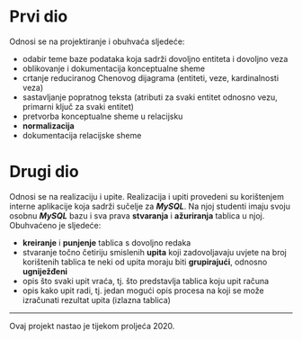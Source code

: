 # Prvi dio
Odnosi se na projektiranje i obuhvaća sljedeće:
- odabir teme baze podataka koja sadrži dovoljno entiteta i dovoljno veza
- oblikovanje i dokumentacija konceptualne sheme
- crtanje reduciranog Chenovog dijagrama (entiteti, veze, kardinalnosti veza)
- sastavljanje popratnog teksta (atributi za svaki entitet odnosno vezu, primarni ključ za svaki entitet)
- pretvorba konceptualne sheme u relacijsku
- **normalizacija**
- dokumentacija relacijske sheme

# Drugi dio
Odnosi se na realizaciju i upite. Realizacija i upiti provedeni su korištenjem interne aplikacije koja sadrži sučelje za **_MySQL_**. Na njoj studenti imaju svoju osobnu **_MySQL_** bazu i sva prava **stvaranja** i **ažuriranja** tablica u njoj. Obuhvaćeno je sljedeće:
- **kreiranje** i **punjenje** tablica s dovoljno redaka
- stvaranje točno četiriju smislenih **upita** koji zadovoljavaju uvjete na broj korištenih tablica te neki od upita moraju biti **grupirajući**, odnosno **ugniježđeni**
- opis što svaki upit vraća, tj. što predstavlja tablica koju upit računa
- opis kako upit radi, tj. jedan mogući opis procesa na koji se može izračunati rezultat upita (izlazna tablica)
<hr />
Ovaj projekt nastao je tijekom proljeća 2020.
